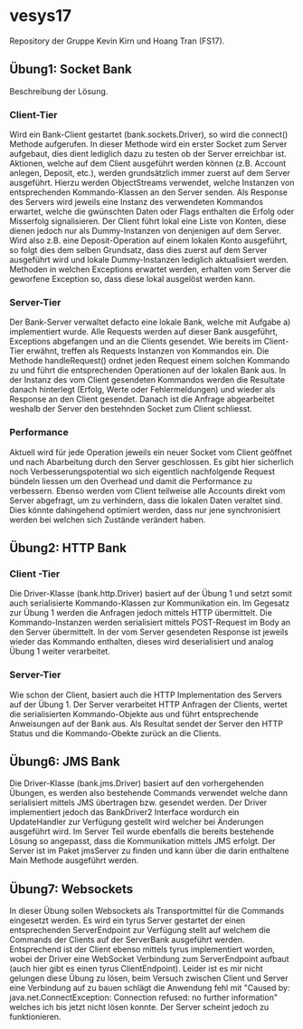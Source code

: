 # vesys17
Repository der Gruppe Kevin Kirn und Hoang Tran (FS17).

## Übung1: Socket Bank
Beschreibung der Lösung.

### Client-Tier
Wird ein Bank-Client gestartet (bank.sockets.Driver), so wird die connect() Methode aufgerufen. In dieser Methode wird ein erster Socket zum Server aufgebaut, dies dient lediglich dazu zu testen ob der Server erreichbar ist. Aktionen, welche auf dem Client ausgeführt werden können (z.B. Account anlegen, Deposit, etc.), werden grundsätzlich immer zuerst auf dem Server ausgeführt. Hierzu werden ObjectStreams verwendet, welche Instanzen von entsprechenden Kommando-Klassen an den Server senden. Als Response des Servers wird jeweils eine Instanz des verwendeten Kommandos erwartet, welche die gwünschten Daten oder Flags enthalten die Erfolg oder Misserfolg signalisieren. Der Client führt lokal eine Liste von Konten, diese dienen jedoch nur als Dummy-Instanzen von denjenigen auf dem Server. Wird also z.B. eine Deposit-Operation auf einem lokalen Konto ausgeführt, so folgt dies dem selben Grundsatz, dass dies zuerst auf dem Server ausgeführt wird und lokale Dummy-Instanzen lediglich aktualisiert werden. Methoden in welchen Exceptions erwartet werden, erhalten vom Server die geworfene Exception so, dass diese lokal ausgelöst werden kann.

### Server-Tier
Der Bank-Server verwaltet defacto eine lokale Bank, welche mit Aufgabe a) implementiert wurde. Alle Requests werden auf dieser Bank ausgeführt, Exceptions abgefangen und an die Clients gesendet. Wie bereits im Client-Tier erwähnt, treffen als Requests Instanzen von Kommandos ein. Die Methode handleRequest() ordnet jeden Request einem solchen Kommando zu und führt die entsprechenden Operationen auf der lokalen Bank aus. In der Instanz des vom Client gesendeten Kommandos werden die Resultate danach hinterlegt (Erfolg, Werte oder Fehlermeldungen) und wieder als Response an den Client gesendet. Danach ist die Anfrage abgearbeitet weshalb der Server den bestehnden Socket zum Client schliesst.

### Performance
Aktuell wird für jede Operation jeweils ein neuer Socket vom Client geöffnet und nach Abarbeitung durch den Server geschlossen. Es gibt hier sicherlich noch Verbesserungspotential wo sich eigentlich nachfolgende Request bündeln liessen um den Overhead und damit die Performance zu verbessern. Ebenso werden vom Client teilweise alle Accounts direkt vom Server abgefragt, um zu verhindern, dass die lokalen Daten veraltet sind. Dies könnte dahingehend optimiert werden, dass nur jene synchronisiert werden bei welchen sich Zustände verändert haben.

## Übung2: HTTP Bank

### Client -Tier
Die Driver-Klasse (bank.http.Driver) basiert auf der Übung 1 und setzt somit auch serialisierte Kommando-Klassen zur Kommunikation ein. Im Gegesatz zur Übung 1 werden die Anfragen jedoch mittels HTTP übermittelt. Die Kommando-Instanzen werden serialisiert mittels POST-Request im Body an den Server übermittelt. In der vom Server gesendeten Response ist jeweils wieder das Kommando enthalten, dieses wird deserialisiert und analog Übung 1 weiter verarbeitet.

### Server-Tier
Wie schon der Client, basiert auch die HTTP Implementation des Servers auf der Übung 1. Der Server verarbeitet HTTP Anfragen der Clients, wertet die serialisierten Kommando-Objekte aus und führt entsprechende Anweisungen auf der Bank aus. Als Resultat sendet der Server den HTTP Status und die Kommando-Obekte zurück an die Clients.

## Übung6: JMS Bank
Die Driver-Klasse (bank.jms.Driver) basiert auf den vorhergehenden Übungen, es werden also bestehende Commands verwendet welche dann serialisiert mittels JMS übertragen bzw. gesendet werden. Der Driver implementiert jedoch das BankDriver2 Interface wordurch ein UpdateHandler zur Verfügung gestellt wird welcher bei Änderungen ausgeführt wird. Im Server Teil wurde ebenfalls die bereits bestehende Lösung so angepasst, dass die Kommunikation mittels JMS erfolgt. Der Server ist im Paket jmsServer zu finden und kann über die darin enthaltene Main Methode ausgeführt werden.

## Übung7: Websockets
In dieser Übung sollen Websockets als Transportmittel für die Commands eingesetzt werden. Es wird ein tyrus Server gestartet der einen entsprechenden ServerEndpoint zur Verfügung stellt auf welchem die Commands der Clients auf der ServerBank ausgeführt werden. Entsprechend ist der Client ebenso mittels tyrus implementiert worden, wobei der Driver eine WebSocket Verbindung zum ServerEndpoint aufbaut (auch hier gibt es einen tyrus ClientEndpoint). Leider ist es mir nicht gelungen diese Übung zu lösen, beim Versuch zwischen Client und Server eine Verbindung auf zu bauen schlägt die Anwendung fehl mit "Caused by: java.net.ConnectException: Connection refused: no further information" welches ich bis jetzt nicht lösen konnte. Der Server scheint jedoch zu funktionieren.
